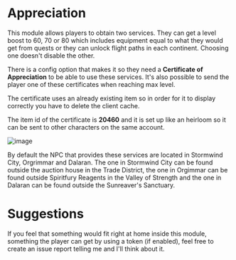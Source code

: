# Appreciation
This module allows players to obtain two services. They can get a level boost to 60, 70 or 80 which includes equipment equal to what they would get from quests or they can unlock flight paths in each continent. Choosing one doesn't disable the other.

There is a config option that makes it so they need a **Certificate of Appreciation** to be able to use these services. It's also possible to send the player one of these certificates when reaching max level.

The certificate uses an already existing item so in order for it to display correctly you have to delete the client cache.

The item id of the certificate is **20460** and it is set up like an heirloom so it can be sent to other characters on the same account.

![image](https://github.com/noisiver/mod-appreciation/assets/5157047/55e9125f-1b66-4813-957d-a0f49206937e)

By default the NPC that provides these services are located in Stormwind City, Orgrimmar and Dalaran. The one in Stormwind City can be found outside the auction house in the Trade District, the one in Orgimmar can be found outside Spiritfury Reagents in the Valley of Strength and the one in Dalaran can be found outside the Sunreaver's Sanctuary.

# Suggestions
If you feel that something would fit right at home inside this module, something the player can get by using a token (if enabled), feel free to create an issue report telling me and I'll think about it.

